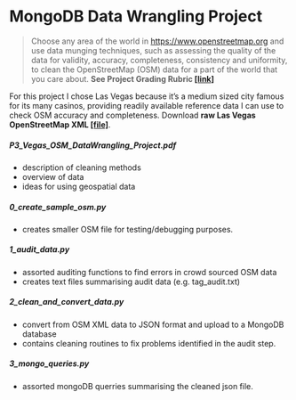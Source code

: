 # MongoDB Data Wrangling Project

>Choose any area of the world in https://www.openstreetmap.org and use data munging techniques, such as assessing the quality of the data for validity, accuracy, completeness, consistency and uniformity, to clean the OpenStreetMap (OSM) data for a part of the world that you care about. **See Project Grading Rubric [[link]](goo.gl/ITAEdv)**

For this project I chose Las Vegas because it’s a medium sized city famous for its many casinos, providing readily available reference data I can use to check OSM accuracy and completeness. Download **raw Las Vegas OpenStreetMap XML [[file]](https://s3.amazonaws.com/metro-extracts.mapzen.com/las-vegas_nevada.osm.bz2)**.

##### P3_Vegas_OSM_DataWrangling_Project.pdf
* description of cleaning methods
* overview of data
* ideas for using geospatial data

##### 0_create_sample_osm.py

* creates smaller OSM file for testing/debugging purposes.

##### 1_audit_data.py
* assorted auditing functions to find errors in crowd sourced OSM data
* creates text files summarising audit data (e.g. tag_audit.txt)

##### 2_clean_and_convert_data.py 
* convert from OSM XML data to JSON format and upload to a MongoDB database
* contains cleaning routines to fix problems identified in the audit step. 

##### 3_mongo_queries.py
* assorted mongoDB querries summarising the cleaned json file.



